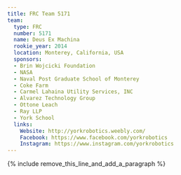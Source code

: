```yaml
---
title: FRC Team 5171
team:
  type: FRC
  number: 5171
  name: Deus Ex Machina
  rookie_year: 2014
  location: Monterey, California, USA
  sponsors:
  - Brin Wojcicki Foundation
  - NASA
  - Naval Post Graduate School of Monterey
  - Coke Farm
  - Carmel Lahaina Utility Services, INC
  - Alvarez Technology Group
  - Ottone Leach
  - Ray LLP
  - York School
  links:
    Website: http://yorkrobotics.weebly.com/
    Facebook: https://www.facebook.com/yorkrobotics
    Instagram: https://www.instagram.com/yorkrobotics
---
```


{% include remove_this_line_and_add_a_paragraph %}